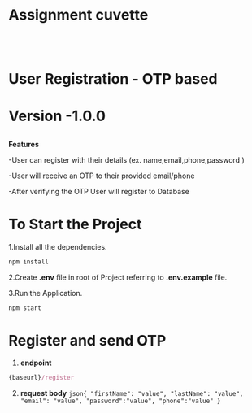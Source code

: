 #  Assignment cuvette

<br><br/>
<h1>User Registration - OTP based</h1>

# Version -1.0.0
##

**Features**


-User can register with their details (ex. name,email,phone,password )

-User will receive an OTP to their provided email/phone

-After verifying the OTP User will register to Database

# To Start the Project

1.Install all the dependencies.
```js
npm install
```
2.Create **.env** file in root of Project referring to **.env.example** file.

3.Run the Application.
   ```js
   npm start
   ```

   # Register and send OTP
  1. **endpoint**
   ```js
   {baseurl}/register
   ```
  2. **request body**
    ```json{
  "firstName": "value",
  "lastName": "value",
  "email": "value",
   "password":"value",
  "phone":"value"
  }
    ```

